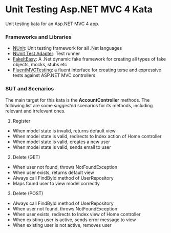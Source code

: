Unit Testing Asp.NET MVC 4 Kata
===============================

Unit testing kata for an Asp.NET MVC 4 app.


### Frameworks and Libraries

- [NUnit](http://nunit.org/): Unit testing framework for all .Net languages
- [NUnit Test Adapter](https://www.nuget.org/packages/NUnitTestAdapter/): Test runner
- [FakeItEasy](http://fakeiteasy.github.io/): A .Net dynamic fake framework for creating all types of fake objects, mocks, stubs etc
- [FluentMVCTesting](https://github.com/TestStack/TestStack.FluentMVCTesting): a fluent interface for creating terse and expressive tests against ASP.NET MVC controllers


### SUT and Scenarios

The main target for this kata is the **AccountController** methods. The following list are some *suggested* scenarios for its methods, including relevant and irrelevant ones.

1. Register
  - When model state is invalid, returns default view
  - When model state is valid, redirects to Index action of Home controller
  - When model state is valid, creates a new user
  - When model state is valid, sends email to user

2. Delete (GET)
  - When user not found, throws NotFoundException
  - When user exists, returns default view
  - Always call FindById method of UserRepository
  - Maps found user to view model correctly

3. Delete (POST)
  - Always call FindById method of UserRepository
  - When user not found, throws NotFoundException
  - When user exists, redirects to Index view of Home controller
  - When existing user is active, sends error message to view
  - When existing user is not active, removes user 
